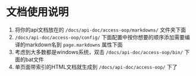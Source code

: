 # 文档使用说明
1. 将你的api文档放在的 ```/docs/api-doc/access-oop/markdowns/``` 文件夹下面
2. ```/docs/api-doc/access-oop/config/``` 下面配置中按你想要的顺序添加需要编译的markdown名到 ```page.markdowns``` 属性下面
3. 考虑到大多数都是windows系统，双击 ```/docs/api-doc/access-oop/bin/``` 下面的bat文件
4. 单页面带索引的HTML文档就生成到 ```/docs/api-doc/access-oop/``` 下了